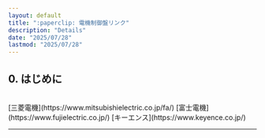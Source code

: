 ```yaml
---
layout: default
title: ":paperclip: 電機制御盤リンク"
description: "Details"
date: "2025/07/28"
lastmod: "2025/07/28"
---
```


## 0. はじめに  

<br />
[三菱電機](https://www.mitsubishielectric.co.jp/fa/)  
[富士電機](https://www.fujielectric.co.jp/)  
[キーエンス](https://www.keyence.co.jp/)  


***
